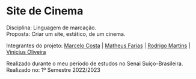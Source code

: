 # Site de Cinema
Disciplina: Linguagem de marcação.<br>
Proposta: Criar um site, estático, de um cinema.<br>

Integrantes do projeto:
<a href="https://github.com/marcellu-s">Marcelo Costa</a> |
<a href="https://github.com/MatthewsTomts">Matheus Farias</a> |
<a href="https://github.com/Rodrigo-Martins-Mateus">Rodrigo Martins</a> |
<a href="https://github.com/VerNancio">Vinicius Oliveira</a>

Realizado durante o meu período de estudos no Senai Suíço-Brasileira.<br>
Realizado no: 1º Semestre 2022/2023
